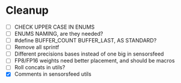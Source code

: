 # Cleanup

- [ ] CHECK UPPER CASE IN ENUMS
- [ ] ENUMS NAMING, are they needed?
- [ ] #define BUFFER_COUNT BUFFER_LAST, AS STANDARD?
- [ ] Remove all sprintf
- [ ] Different precisions bases instead of one big in sensorsfeed
- [ ] FP8/FP16 weights need better placement, and should be macros
- [ ] Roll concats in utils?
- [x] Comments in sensorsfeed utils

